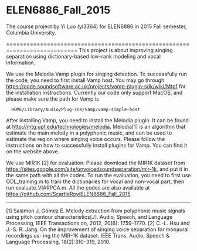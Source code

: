# ELEN6886_Fall_2015
The course project by Yi Luo (yl3364) for ELEN6886 in 2015 Fall semester, Columbia University.

===========================================================================
This project is about improving singing separation using dictionary-based low-rank modeling and vocal information.   

We use the Melodia Vamp plugin for singing detection. To successfully run the code, you need to first install Vamp host. You may go through https://code.soundsoftware.ac.uk/projects/vamp-plugin-sdk/wiki/Mtp1 for the installation instructions. Currently our code only support MacOS, and please make sure the path for Vamp is   
```
  HOME/Library/Audio/Plug-Ins/Vamp/vamp-simple-host  
```
After installing Vamp, you need to install the Melodia plugin. It can be found at http://mtg.upf.edu/technologies/melodia. Melodia[1] is an algorithm that estimate the main melody in a polyphonic music, and can be used to estimate the region where singing voice occurs. Please follow the instructions on how to successfully install plugins for Vamp. You can find it on the website above.  


We use MIR1K [2] for evaluation. Please download the MIR1K dataset from https://sites.google.com/site/unvoicedsoundseparation/mir-1k, and put it in the same path with all the codes. To run the evaluation, you need to first use ODL_training.m to train the dictionaries for vocal and non-vocal part, then run evaluate_VIARPCA.m.
All the codes are also available at https://github.com/ScartleRoy/ELEN6886_Fall_2015.

----------------------------------------------------------------------------

[1] Salamon J, Gómez E. Melody extraction from polyphonic music signals using pitch contour characteristics[J]. Audio, Speech, and Language Processing, IEEE Transactions on, 2012, 20(6): 1759-1770.
[2] C.-L. Hsu and J.-S. R. Jang. On the improvement of singing voice separation for monaural recordings us- ing the MIR-1K dataset. IEEE Trans. Audio, Speech & Language Processing, 18(2):310–319, 2010.
